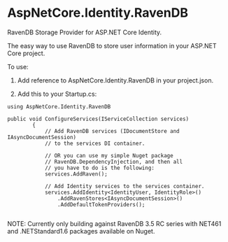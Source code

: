 # AspNetCore.Identity.RavenDB
RavenDB Storage Provider for ASP.NET Core Identity.

The easy way to use RavenDB to store user information in your ASP.NET Core project.

To use:

1. Add reference to AspNetCore.Identity.RavenDB in your project.json.

2. Add this to your Startup.cs:

```
using AspNetCore.Identity.RavenDB

public void ConfigureServices(IServiceCollection services)
        {
            // Add RavenDB services (IDocumentStore and IAsyncDocumentSession)
            // to the services DI container.

			// OR you can use my simple Nuget package 
			// RavenDB.DependencyInjection, and then all
			// you have to do is the following:
            services.AddRaven();

			// Add Identity services to the services container.
            services.AddIdentity<IdentityUser, IdentityRole>()
                .AddRavenStores<IAsyncDocumentSession>()
                .AddDefaultTokenProviders();


```
NOTE: Currently only building against RavenDB 3.5 RC series
with NET461 and .NETStandard1.6 packages available on Nuget.

